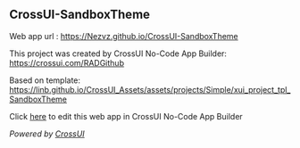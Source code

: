 ## CrossUI-SandboxTheme
Web app url : https://Nezvz.github.io/CrossUI-SandboxTheme

This project was created by CrossUI No-Code App Builder: https://crossui.com/RADGithub

Based on template: https://linb.github.io/CrossUI_Assets/assets/projects/Simple/xui_project_tpl_SandboxTheme

Click [here](https://crossui.com/RADGithub/#!from=github&owner=Nezvz&repo=CrossUI-SandboxTheme) to edit this web app in CrossUI No-Code App Builder

<i>Powered by [CrossUI](https://crossui.com)</i>
